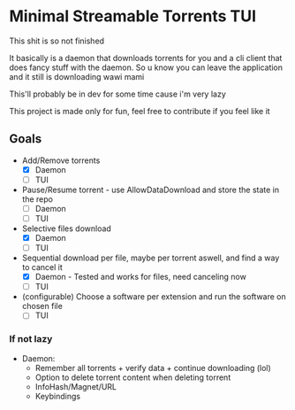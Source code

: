 # Minimal Streamable Torrents TUI

This shit is so not finished

It basically is a daemon that downloads torrents for you and a cli client that does fancy stuff with the daemon.
So u know you can leave the application and it still is downloading wawi mami

This'll probably be in dev for some time cause i'm very lazy

This project is made only for fun, feel free to contribute if you feel like it

## Goals
- Add/Remove torrents
    - [X] Daemon
    - [ ] TUI
- Pause/Resume torrent - use AllowDataDownload and store the state in the repo
    - [ ] Daemon
    - [ ] TUI
- Selective files download
    - [X] Daemon
    - [ ] TUI
- Sequential download per file, maybe per torrent aswell, and find a way to cancel it
    - [X] Daemon - Tested and works for files, need canceling now
    - [ ] TUI
- (configurable) Choose a software per extension and run the software on chosen file
    - [ ] TUI

### If not lazy
- Daemon:
    - Remember all torrents + verify data + continue downloading (lol)
    - Option to delete torrent content when deleting torrent
    - InfoHash/Magnet/URL
    - Keybindings
